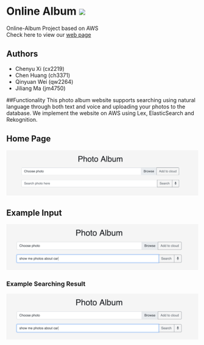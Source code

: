 #  Online Album <img src="https://github.com/David-ChenH/AI-Customer-Service/blob/master/Front-end/images/icons/robot_icon.ico" width=50>

Online-Album Project based on AWS<br/>
Check here to view our <a href='https://s3.amazonaws.com/cc-holder/index.html'> web page </a> 

## Authors
- Chenyu Xi (cx2219)
- Chen Huang (ch3371)
- Qinyuan Wei (qw2264)
- Jiliang Ma (jm4750)

##Functionality
This photo album website supports searching using natural language through both text and voice and uploading your photos to the database. We implement the website on AWS using Lex, ElasticSearch and Rekognition.

## Home Page
<img src="https://github.com/XiplusChenyu/Online-Album/blob/master/images/homepage.png">


## Example Input

<img src="https://github.com/XiplusChenyu/Online-Album/blob/master/images/example_input.png">

### Example Searching Result

<img src="https://github.com/XiplusChenyu/Online-Album/blob/master/images/example_input.png">
